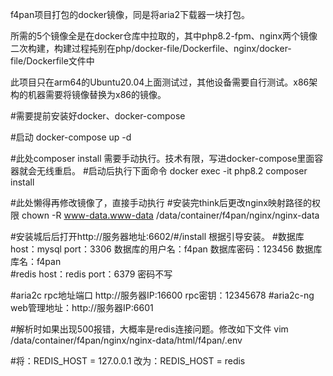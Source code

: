f4pan项目打包的docker镜像，同是将aria2下载器一块打包。


所需的5个镜像全是在docker仓库中拉取的，其中php8.2-fpm、nginx两个镜像二次构建，构建过程扽别在php/docker-file/Dockerfile、nginx/docker-file/Dockerfile文件中





此项目只在arm64的Ubuntu20.04上面测试过，其他设备需要自行测试。x86架构的机器需要将镜像替换为x86的镜像。






#需要提前安装好docker、docker-compose


#启动
docker-compose  up -d  





#此处composer  install 需要手动执行。技术有限，写进docker-compose里面容器就会无线重启。
#启动后执行下面命令
docker exec -it php8.2  composer  install





#此处懒得再修改镜像了，直接手动执行
#安装完think后更改nginx映射路径的权限
chown -R www-data.www-data   /data/container/f4pan/nginx/nginx-data







#安装城后后打开http://服务器地址:6602/#/install  根据引导安装。
#数据库host：mysql    port：3306   数据库的用户名：f4pan  数据库密码：123456   数据库库名：f4pan  
#redis host：redis  port：6379   密码不写





#aria2c  rpc地址端口   http://服务器IP:16600    rpc密钥：12345678
#aria2c-ng  web管理地址：http://服务器IP:6601   







#解析时如果出现500报错，大概率是redis连接问题。修改如下文件
vim  /data/container/f4pan/nginx/nginx-data/html/f4pan/.env

#将：REDIS_HOST = 127.0.0.1     改为：REDIS_HOST = redis
